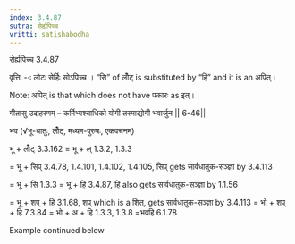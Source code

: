 ```yaml
---
index: 3.4.87
sutra: सेर्ह्यपिच्च
vritti: satishabodha
---
```



 सेर्ह्यपिच्च 3.4.87 


वृत्तिः --ः लोटः सेर्हिः सोऽपिच्‍च । “सि” of लोँट् is substituted by “हि” and it is an अपित्। 

Note: अपित् is that which does not have पकारः as इत्। 


गीतासु उदाहरणम् – कर्मिभ्यश्चाधिको योगी तस्माद्योगी भवार्जुन || 6-46|| 


भव (√भू-धातुः, लोँट्, मध्यम-पुरुषः, एकवचनम्) 

भू + लोँट् 3.3.162 = भू + ल् 1.3.2, 1.3.3 

= भू + सिप् 3.4.78, 1.4.101, 1.4.102, 1.4.105, सिप् gets सार्वधातुक-सञ्ज्ञा by 3.4.113 

= भू + सि 1.3.3 = भू + हि 3.4.87, हि also gets सार्वधातुक-सञ्ज्ञा by 1.1.56 

= भू + शप् + हि 3.1.68, शप् which is a शित्, gets सार्वधातुक-सञ्ज्ञा by 3.4.113 = भो + शप् + हि 7.3.84 = भो + अ + हि 1.3.3, 1.3.8 =भवहि 6.1.78 


Example continued below 


